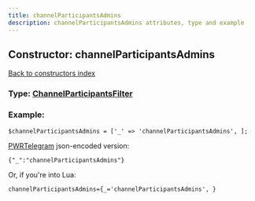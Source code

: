 ```yaml
---
title: channelParticipantsAdmins
description: channelParticipantsAdmins attributes, type and example
---
```

## Constructor: channelParticipantsAdmins  
[Back to constructors index](index.md)






### Type: [ChannelParticipantsFilter](../types/ChannelParticipantsFilter.md)


### Example:

```
$channelParticipantsAdmins = ['_' => 'channelParticipantsAdmins', ];
```  

[PWRTelegram](https://pwrtelegram.xyz) json-encoded version:

```
{"_":"channelParticipantsAdmins"}
```


Or, if you're into Lua:  


```
channelParticipantsAdmins={_='channelParticipantsAdmins', }

```


